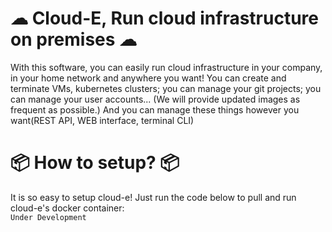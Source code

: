 # ☁ Cloud-E, Run cloud infrastructure on premises ☁
With this software, you can easily run cloud infrastructure in your company, in your home network and anywhere you want!
You can create and terminate VMs, kubernetes clusters; you can manage your git projects; you can manage your user accounts...
(We will provide updated images as frequent as possible.)
And you can manage these things however you want(REST API, WEB interface, terminal CLI)
# 📦 How to setup? 📦
It is so easy to setup cloud-e! Just run the code below to pull and run cloud-e's docker container: <br/>
`Under Development` 


